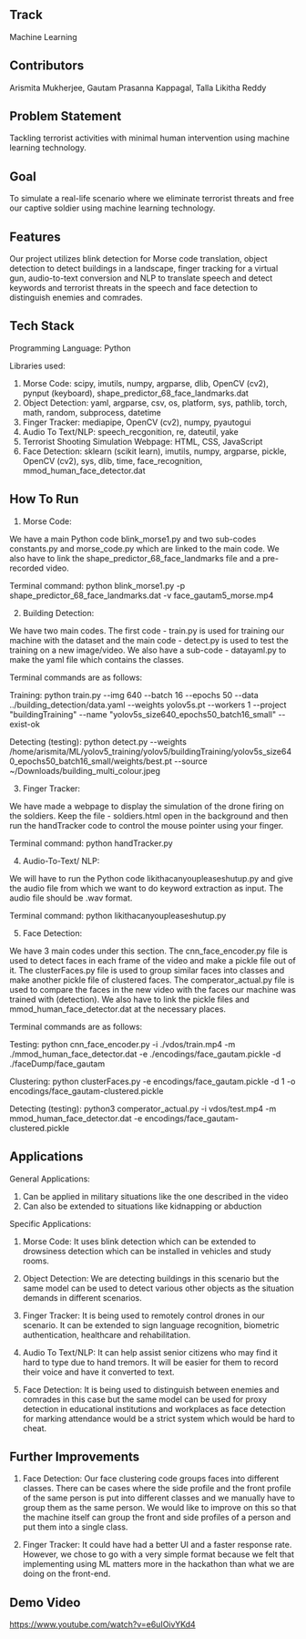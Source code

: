 ## Track
Machine Learning

## Contributors
Arismita Mukherjee, Gautam Prasanna Kappagal, Talla Likitha Reddy

## Problem Statement
Tackling terrorist activities with minimal human intervention using machine learning technology.

## Goal
To simulate a real-life scenario where we eliminate terrorist threats and free our captive soldier using machine learning technology.

## Features
Our project utilizes blink detection for Morse code translation, object detection to detect buildings in a landscape, finger tracking for a virtual gun, audio-to-text conversion and NLP to translate speech and detect keywords and terrorist threats in the speech and face detection to distinguish enemies and comrades.

## Tech Stack
Programming Language: Python

Libraries used:
1. Morse Code: scipy, imutils, numpy, argparse, dlib, OpenCV (cv2), pynput (keyboard), shape_predictor_68_face_landmarks.dat
2. Object Detection: yaml, argparse, csv, os, platform, sys, pathlib, torch, math, random, subprocess, datetime
3. Finger Tracker: mediapipe, OpenCV (cv2), numpy, pyautogui
4. Audio To Text/NLP: speech_recgonition, re, dateutil, yake
5. Terrorist Shooting Simulation Webpage: HTML, CSS, JavaScript
6. Face Detection: sklearn (scikit learn), imutils, numpy, argparse, pickle, OpenCV (cv2), sys, dlib, time, face_recognition, mmod_human_face_detector.dat

## How To Run
1. Morse Code:

We have a main Python code blink_morse1.py and two sub-codes constants.py and morse_code.py which are linked to the main code. We also have to link the shape_predictor_68_face_landmarks file and a pre-recorded video.

Terminal command: python blink_morse1.py -p shape_predictor_68_face_landmarks.dat -v face_gautam5_morse.mp4

2. Building Detection:

We have two main codes. The first code - train.py is used for training our machine with the dataset and the main code - detect.py is used to test the training on a new image/video. We also have a sub-code - datayaml.py to make the yaml file which contains the classes.

Terminal commands are as follows:

Training: python train.py --img 640 --batch 16 --epochs 50 --data ../building_detection/data.yaml --weights yolov5s.pt --workers 1 --project "buildingTraining" --name "yolov5s_size640_epochs50_batch16_small" --exist-ok

Detecting (testing): python detect.py --weights /home/arismita/ML/yolov5_training/yolov5/buildingTraining/yolov5s_size640_epochs50_batch16_small/weights/best.pt --source ~/Downloads/building_multi_colour.jpeg

3. Finger Tracker:

We have made a webpage to display the simulation of the drone firing on the soldiers. Keep the file - soldiers.html open in the background and then run the handTracker code to control the mouse pointer using your finger.

Terminal command: python handTracker.py

4. Audio-To-Text/ NLP:

We will have to run the Python code likithacanyoupleaseshutup.py and give the audio file from which we want to do keyword extraction as input. The audio file should be .wav format.

Terminal command: python likithacanyoupleaseshutup.py

5. Face Detection:

We have 3 main codes under this section. The cnn_face_encoder.py file is used to detect faces in each frame of the video and make a pickle file out of it. The clusterFaces.py file is used to group similar faces into classes and make another pickle file of clustered faces. The comperator_actual.py file is used to compare the faces in the new video with the faces our machine was trained with (detection). We also have to link the pickle files and mmod_human_face_detector.dat at the necessary places.

Terminal commands are as follows:

Testing: python cnn_face_encoder.py -i ./vdos/train.mp4 -m ./mmod_human_face_detector.dat -e ./encodings/face_gautam.pickle -d ./faceDump/face_gautam

Clustering: python clusterFaces.py -e encodings/face_gautam.pickle -d 1 -o encodings/face_gautam-clustered.pickle

Detecting (testing): python3 comperator_actual.py -i vdos/test.mp4 -m mmod_human_face_detector.dat -e encodings/face_gautam-clustered.pickle
## Applications
General Applications:

1. Can be applied in military situations like the one described in the video
2. Can also be extended to situations like kidnapping or abduction

Specific Applications:

1. Morse Code: It uses blink detection which can be extended to drowsiness detection which can be installed in vehicles and study rooms.

2. Object Detection: We are detecting buildings in this scenario but the same model can be used to detect various other objects as the situation demands in different scenarios.

3. Finger Tracker: It is being used to remotely control drones in our scenario. It can be extended to sign language recognition, biometric authentication, healthcare and rehabilitation.

4. Audio To Text/NLP: It can help assist senior citizens who may find it hard to type due to hand tremors. It will be easier for them to record their voice and have it converted to text.

5. Face Detection: It is being used to distinguish between enemies and comrades in this case but the same model can be used for proxy detection in educational institutions and workplaces as face detection for marking attendance would be a strict system which would be hard to cheat.

## Further Improvements
1. Face Detection: Our face clustering code groups faces into different classes. There can be cases where the side profile and the front profile of the same person is put into different classes and we manually have to group them as the same person. We would like to improve on this so that the machine itself can group the front and side profiles of a person and put them into a single class.

2. Finger Tracker: It could have had a better UI and a faster response rate. However, we chose to go with a very simple format because we felt that implementing using ML matters more in the hackathon than what we are doing on the front-end.

## Demo Video
https://www.youtube.com/watch?v=e6uIOivYKd4

